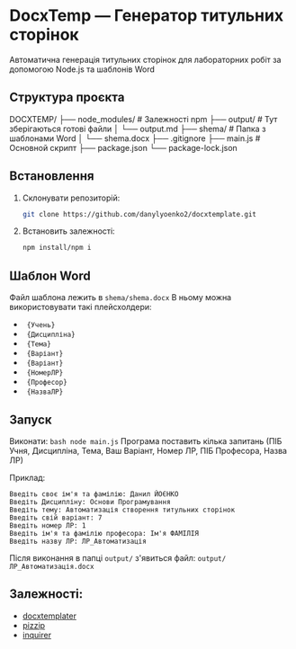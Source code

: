 # DocxTemp — Генератор титульних сторінок
Автоматична генерація титульних сторінок для лабораторних робіт за допомогою Node.js та шаблонів Word

## Структура проєкта
DOCXTEMP/
├── node_modules/ # Залежності npm
├── output/ # Тут зберігаються готові файли
│ └── output.md
├── shema/ # Папка з шаблонами Word
│ └── shema.docx
├── .gitignore
├── main.js # Основной скрипт
├── package.json
└── package-lock.json

## Встановлення
1. Склонувати репозиторій:
   ```bash
   git clone https://github.com/danylyoenko2/docxtemplate.git
   
2. Встановить залежності:
   ```bash
   npm install/npm i

## Шаблон Word
Файл шаблона лежить в ``` shema/shema.docx ```
В ньому можна використовувати такі плейсхолдери:
  * ``` {Учень}```
  * ``` {Дисципліна}```
  * ``` {Тема}```
  * ``` {Варіант}```
  * ``` {Варіант}```
  * ``` {НомерЛР}```
  * ``` {Професор}```
  * ``` {НазваЛР}```

## Запуск
Виконати:
    ```bash node main.js```
Програма поставить кілька запитань (ПІБ Учня, Дисципліна, Тема, Ваш Варіант, Номер ЛР, ПІБ Професора, Назва ЛР)

Приклад: 
   ```
  Введіть своє ім'я та фамілію: Данил ЙОЄНКО
  Введіть Дисципліну: Основи Програмування
  Введіть тему: Автоматизація створення титульних сторінок
  Введіть свій варіант: 7
  Введіть номер ЛР: 1
  Введіть ім'я та фамілію професора: Ім'я ФАМІЛІЯ
  Введіть назву ЛР: ЛР_Автоматизація
```

Після виконання в папці ```output/``` з'явиться файл:
  ```output/ЛР_Автоматизація.docx```


## Залежності:
  * [docxtemplater](https://www.npmjs.com/package/docxtemplater)
  * [pizzip](https://www.npmjs.com/package/pizzip)
  * [inquirer](https://www.npmjs.com/package/inquirer)
